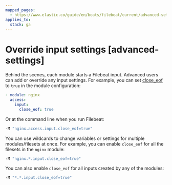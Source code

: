 ```yaml
---
mapped_pages:
  - https://www.elastic.co/guide/en/beats/filebeat/current/advanced-settings.html
applies_to:
  stack: ga
---
```


# Override input settings [advanced-settings]

Behind the scenes, each module starts a Filebeat input. Advanced users can add or override any input settings. For example, you can set [close_eof](/reference/filebeat/filebeat-input-log.md#filebeat-input-log-close-eof) to `true` in the module configuration:

```yaml
- module: nginx
  access:
    input:
      close_eof: true
```

Or at the command line when you run Filebeat:

```sh
-M "nginx.access.input.close_eof=true"
```

You can use wildcards to change variables or settings for multiple modules/filesets at once. For example, you can enable `close_eof` for all the filesets in the `nginx` module:

```sh
-M "nginx.*.input.close_eof=true"
```

You can also enable `close_eof` for all inputs created by any of the modules:

```sh
-M "*.*.input.close_eof=true"
```

